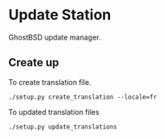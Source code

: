 Update Station
==============

GhostBSD update manager.


## Create up
To create translation file.
```shell
./setup.py create_translation --locale=fr
```

To updated translation files
```shell
./setup.py update_translations
```
